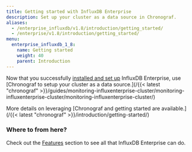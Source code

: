 ```yaml
---
title: Getting started with InfluxDB Enterprise
description: Set up your cluster as a data source in Chronograf.
aliases:
  - /enterprise_influxdb/v1.8/introduction/getting_started/
  - /enterprise/v1.8/introduction/getting_started/
menu:
  enterprise_influxdb_1_8:
    name: Getting started
    weight: 40
    parent: Introduction
---
```


Now that you successfully [installed and set up](/enterprise_influxdb/v1.8/introduction/meta_node_installation/) InfluxDB Enterprise, use [Chronograf to setup your cluster as a data source.](/{{< latest "chronograf" >}}/guides/monitoring-influxenterprise-cluster/monitoring-influxenterprise-cluster/monitoring-influxenterprise-cluster/)

More details on leveraging [Chronograf and getting started are available.](/{{< latest "chronograf" >}}/introduction/getting-started/)


### Where to from here?

Check out the [Features](/enterprise_influxdb/v1.8/features/) section to see all that
InfluxDB Enterprise can do.
